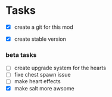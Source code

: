 # Tasks
- [x] create a git for this mod
- [x] create stable version


### beta tasks
- [ ] create upgrade system for the hearts
- [ ] fixe chest spawn issue
- [ ] make heart effects
- [x] make salt more awsome

